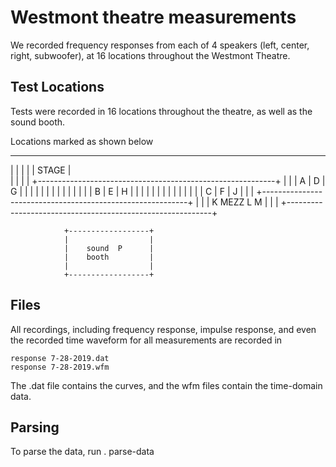 # Westmont theatre measurements

We recorded frequency responses from each of 4 speakers (left, center,
right, subwoofer), at 16 locations throughout the Westmont Theatre.


## Test Locations

Tests were recorded in 16 locations throughout the theatre, as well
as the sound booth.

Locations marked as shown below

-------------------------------------------------------------
|   							    | 
|      	     						    |
|      	              STAGE    	       	       	       	    |  
|      	       	       	   				    |
| 							    |
+-----------------------------------------------------------+
|      	  						    |
|     A	     |         	  D    	       	|         G         |
|      	     |  	   		| 	   	    |
|      	     |		   		|	   	    |
|      	     |		   		|	   	    |
|     B	     |		  E		|	  H	    |
|      	     |		   		|	   	    |
|      	     |		   		|	   	    |
|      	     |		   		|	   	    |
|     C	     |		  F		|	  J	    |
|      			   			   	    |
+-----------------------------------------------------------+
|      	     		   			   	    |
|     K	   MEZZ	          L    	       	       	  M	    | 
|		 					    |
+-----------------------------------------------------------+
		 
                +------------------+
                |                  |
                |    sound  P      |
                |    booth         |
                |                  |
                +------------------+

## Files

All recordings, including frequency response, impulse response, and
even the recorded time waveform for all measurements are recorded in

    response 7-28-2019.dat
    response 7-28-2019.wfm

The .dat file contains the curves, and the wfm files contain the
time-domain data.


## Parsing
To parse the data, run
   . parse-data
